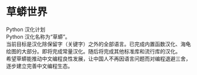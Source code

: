 # 草蟒世界
Python 汉化计划<br>
Python 汉化名称为“草蟒”。<br>
当前目标是汉化除保留字（关键字）之外的全部语言。已完成内置函数汉化、海龟绘图的大部分。即将完成常量汉化。随后将完成其他标准库和流行库的汉化。<br>
希望草蟒能推动中文编程良性发展，让中国人不再因语言问题而对编程退避三舍，逐步建立完善中文编程生态。<br>
